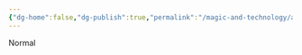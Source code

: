 ```yaml
---
{"dg-home":false,"dg-publish":true,"permalink":"/magic-and-technology/ancient-knowledge/valikath-s-research/","dgPassFrontmatter":true,"noteIcon":""}
---
```



<userStyle>Normal</userStyle>

